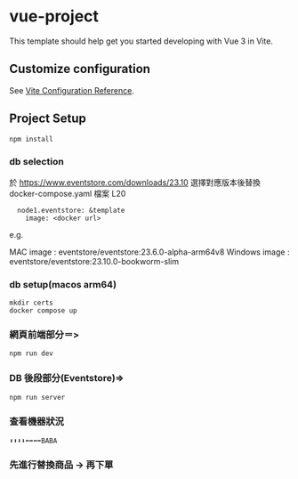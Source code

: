 # vue-project

This template should help get you started developing with Vue 3 in Vite.

## Customize configuration

See [Vite Configuration Reference](https://vitejs.dev/config/).

## Project Setup

```sh
npm install
```

### db selection
於 https://www.eventstore.com/downloads/23.10
選擇對應版本後替換 docker-compose.yaml 檔案 L20
```
  node1.eventstore: &template
    image: <docker url>
```
e.g.

MAC image : eventstore/eventstore:23.6.0-alpha-arm64v8
Windows image : eventstore/eventstore:23.10.0-bookworm-slim

### db setup(macos arm64)

```
mkdir certs
docker compose up
```

### 網頁前端部分＝>

```sh
npm run dev
```

### DB 後段部分(Eventstore)=>

```sh
npm run server
```

### 查看機器狀況

```
⬆⬆⬇⬇⬅➡️⬅➡BABA
```

### 先進行替換商品 -> 再下單
